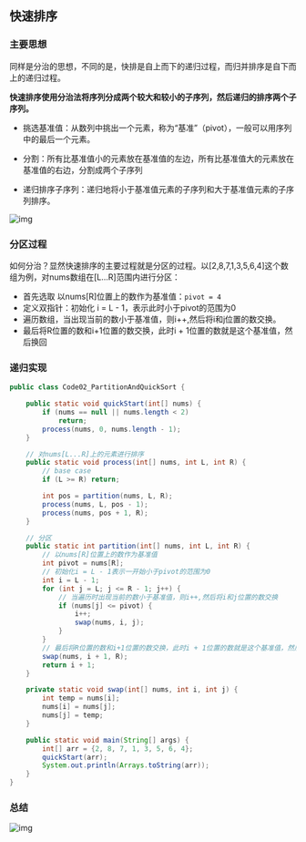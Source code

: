 ## 快速排序

### 主要思想

同样是分治的思想，不同的是，快排是自上而下的递归过程，而归并排序是自下而上的递归过程。

**快速排序使用分治法将序列分成两个较大和较小的子序列，然后递归的排序两个子序列。**

- 挑选基准值：从数列中挑出一个元素，称为“基准”（pivot），一般可以用序列中的最后一个元素。

- 分割：所有比基准值小的元素放在基准值的左边，所有比基准值大的元素放在基准值的右边，分割成两个子序列

- 递归排序子序列：递归地将小于基准值元素的子序列和大于基准值元素的子序列排序。

![img](https://pic2.zhimg.com/80/v2-d336a61a43c8ca7a41a117253408c951_1440w.jpg)

### 分区过程

如何分治？显然快速排序的主要过程就是分区的过程。以[2,8,7,1,3,5,6,4]这个数组为例，对nums数组在[L...R]范围内进行分区：

- 首先选取 以nums[R]位置上的数作为基准值：`pivot = 4`
- 定义双指针：初始化 i =  L - 1，表示此时小于pivot的范围为0
- 遍历数组，当出现当前的数小于基准值，则i++,然后将i和j位置的数交换。
- 最后将R位置的数和i+1位置的数交换，此时i + 1位置的数就是这个基准值，然后换回

### 递归实现

```java
public class Code02_PartitionAndQuickSort {

    public static void quickStart(int[] nums) {
        if (nums == null || nums.length < 2)
            return;
        process(nums, 0, nums.length - 1);
    }

    // 对nums[L...R]上的元素进行排序
    public static void process(int[] nums, int L, int R) {
        // base case
        if (L >= R) return;

        int pos = partition(nums, L, R);
        process(nums, L, pos - 1);
        process(nums, pos + 1, R);
    }

    // 分区
    public static int partition(int[] nums, int L, int R) {
        // 以nums[R]位置上的数作为基准值
        int pivot = nums[R];
        // 初始化i = L - 1表示一开始小于pivot的范围为0
        int i = L - 1;
        for (int j = L; j <= R - 1; j++) {
            // 当遍历时出现当前的数小于基准值，则i++,然后将i和j位置的数交换
            if (nums[j] <= pivot) {
                i++;
                swap(nums, i, j);
            }
        }
        // 最后将R位置的数和i+1位置的数交换，此时i + 1位置的数就是这个基准值，然后换回
        swap(nums, i + 1, R);
        return i + 1;
    }

    private static void swap(int[] nums, int i, int j) {
        int temp = nums[i];
        nums[i] = nums[j];
        nums[j] = temp;
    }

    public static void main(String[] args) {
        int[] arr = {2, 8, 7, 1, 3, 5, 6, 4};
        quickStart(arr);
        System.out.println(Arrays.toString(arr));
    }
}
```

### 总结

![img](https://static001.geekbang.org/resource/image/1f/fd/1f6ef7e0a5365d6e9d68f0ccc71755fd.jpg)

